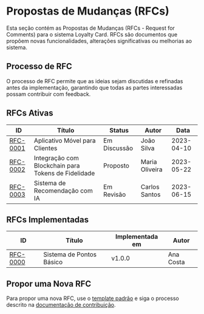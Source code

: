 # Propostas de Mudanças (RFCs)

Esta seção contém as Propostas de Mudanças (RFCs - Request for Comments) para o sistema Loyalty Card. RFCs são documentos que propõem novas funcionalidades, alterações significativas ou melhorias ao sistema.

## Processo de RFC

O processo de RFC permite que as ideias sejam discutidas e refinadas antes da implementação, garantindo que todas as partes interessadas possam contribuir com feedback.

## RFCs Ativas

| ID | Título | Status | Autor | Data |
|----|--------|--------|-------|------|
| [RFC-0001](rfc-0001-loyalty-app.md) | Aplicativo Móvel para Clientes | Em Discussão | João Silva | 2023-04-10 |
| [RFC-0002](rfc-0002-blockchain-integration.md) | Integração com Blockchain para Tokens de Fidelidade | Proposto | Maria Oliveira | 2023-05-22 |
| [RFC-0003](rfc-0003-ai-recommendation-system.md) | Sistema de Recomendação com IA | Em Revisão | Carlos Santos | 2023-06-15 |

## RFCs Implementadas

| ID | Título | Implementada em | Autor |
|----|--------|-----------------|-------|
| [RFC-0000](rfc-0000-points-system.md) | Sistema de Pontos Básico | v1.0.0 | Ana Costa |

## Propor uma Nova RFC

Para propor uma nova RFC, use o [template padrão](rfc-template.md) e siga o processo descrito na [documentação de contribuição](../contributing/rfcs.md).
